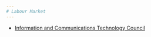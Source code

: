 ```yaml
---
# Labour Market
---
```


* [Information and Communications Technology Council](https://www.ictc-ctic.ca)
